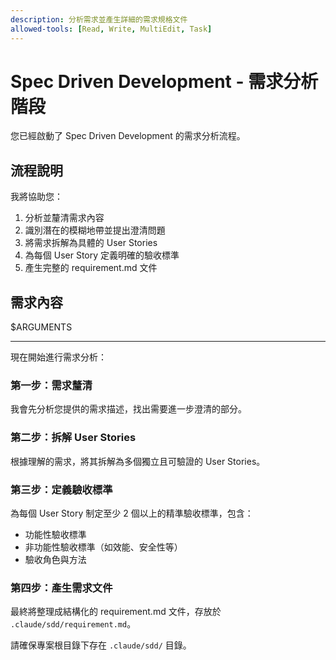 ```yaml
---
description: 分析需求並產生詳細的需求規格文件
allowed-tools: [Read, Write, MultiEdit, Task]
---
```


# Spec Driven Development - 需求分析階段

您已經啟動了 Spec Driven Development 的需求分析流程。

## 流程說明

我將協助您：
1. 分析並釐清需求內容
2. 識別潛在的模糊地帶並提出澄清問題
3. 將需求拆解為具體的 User Stories
4. 為每個 User Story 定義明確的驗收標準
5. 產生完整的 requirement.md 文件

## 需求內容

$ARGUMENTS

---

現在開始進行需求分析：

### 第一步：需求釐清
我會先分析您提供的需求描述，找出需要進一步澄清的部分。

### 第二步：拆解 User Stories
根據理解的需求，將其拆解為多個獨立且可驗證的 User Stories。

### 第三步：定義驗收標準
為每個 User Story 制定至少 2 個以上的精準驗收標準，包含：
- 功能性驗收標準
- 非功能性驗收標準（如效能、安全性等）
- 驗收角色與方法

### 第四步：產生需求文件
最終將整理成結構化的 requirement.md 文件，存放於 `.claude/sdd/requirement.md`。

請確保專案根目錄下存在 `.claude/sdd/` 目錄。